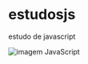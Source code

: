 # estudosjs
estudo de javascript

![imagem JavaScript](https://pcodinomebzero.neocities.org/Imagens/javascript1.png)

